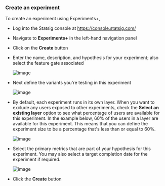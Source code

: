 ### Create an experiment

To create an experiment using Experiments+,
 - Log into the Statsig console at https://console.statsig.com/  
 - Navigate to **Experiments+** in the left-hand navigation panel
 - Click on the **Create** button
 - Enter the name, description, and hypothesis for your experiment; also select the feature gate associated 
 
   ![image](https://user-images.githubusercontent.com/1315028/129120763-259c66b4-a09c-4ba9-9bbb-c82702bd1b09.png)

 - Next define the variants you're testing in this experiment
   
   ![image](https://user-images.githubusercontent.com/1315028/129120887-be91ec60-8bfa-4b7b-9a2a-0b658693fabc.png)

 - By default, each experiment runs in its own layer. When you want to exclude any users exposed to other experiments, check the **Select an existing layer** option to see what percentage of users are available for this experiment. In the example below, 60% of the users in a layer are available for this experiment. This means that you can define the experiment size to be a percentage that's less than or equal to 60%. 
 
   ![image](https://user-images.githubusercontent.com/1315028/129121027-9c8c2c68-dcd6-44eb-87ef-a6e497332a25.png)
   
 - Select the primary metrics that are part of your hypothesis for this experiment. You may also select a target completion date for the experiment if required. 
 
   ![image](https://user-images.githubusercontent.com/1315028/129121377-936d8350-a3bc-48f5-80ec-66c5fa32d059.png)
  
 - Click the **Create** button
 
 
   
  



